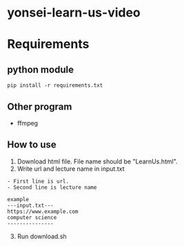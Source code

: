 # yonsei-learn-us-video

# Requirements
## python module
```
pip install -r requirements.txt
```
## Other program
- ffmpeg

## How to use
1. Download html file. File name should be "LearnUs.html".
2. Write url and lecture name in input.txt  
```
- First line is url. 
- Second line is lecture name

example
---input.txt---
https://www.example.com
computer science
---------------  
```
3. Run download.sh